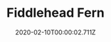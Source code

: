 ---
templateKey: blog-post
title: Fiddlehead Fern
type: vegetable
description: The young shoots are an edible specialty.
featuredpost: false
date: 2020-02-10T00:00:02.711Z
featuredimage: /img/Fiddlehead_Fern.png
sellPrice: 90
tags:
  - Summer
  - forageable
  - Fiddlehead Risotto
  - Chefs Bundle
  - Pickles
  - Juice
---